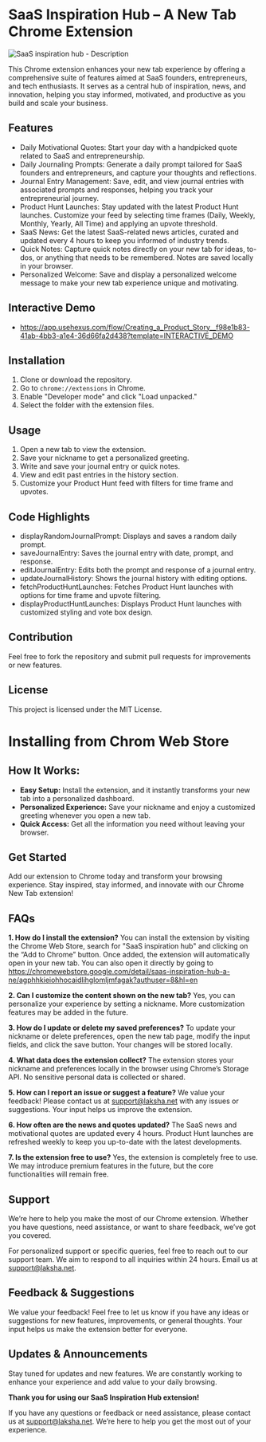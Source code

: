# SaaS Inspiration Hub – A New Tab Chrome Extension

![SaaS inspiration hub - Description](https://github.com/user-attachments/assets/a86f913b-2cbf-4157-8587-ad278ecb95eb)

This Chrome extension enhances your new tab experience by offering a comprehensive suite of features aimed at SaaS founders, entrepreneurs, and tech enthusiasts. It serves as a central hub of inspiration, news, and innovation, helping you stay informed, motivated, and productive as you build and scale your business.

## Features
- Daily Motivational Quotes: Start your day with a handpicked quote related to SaaS and entrepreneurship.
- Daily Journaling Prompts: Generate a daily prompt tailored for SaaS founders and entrepreneurs, and capture your thoughts and reflections.
- Journal Entry Management: Save, edit, and view journal entries with associated prompts and responses, helping you track your entrepreneurial journey.
- Product Hunt Launches: Stay updated with the latest Product Hunt launches. Customize your feed by selecting time frames (Daily, Weekly, Monthly, Yearly, All Time) and applying an upvote threshold.
- SaaS News: Get the latest SaaS-related news articles, curated and updated every 4 hours to keep you informed of industry trends.
- Quick Notes: Capture quick notes directly on your new tab for ideas, to-dos, or anything that needs to be remembered. Notes are saved locally in your browser.
- Personalized Welcome: Save and display a personalized welcome message to make your new tab experience unique and motivating.

## Interactive Demo
- https://app.usehexus.com/flow/Creating_a_Product_Story__f98e1b83-41ab-4bb3-a1e4-36d66fa2d438?template=INTERACTIVE_DEMO

## Installation
1. Clone or download the repository.
2. Go to `chrome://extensions` in Chrome.
3. Enable "Developer mode" and click "Load unpacked."
4. Select the folder with the extension files.

## Usage
1. Open a new tab to view the extension.
2. Save your nickname to get a personalized greeting.
3. Write and save your journal entry or quick notes.
4. View and edit past entries in the history section.
5. Customize your Product Hunt feed with filters for time frame and upvotes.

## Code Highlights
- displayRandomJournalPrompt: Displays and saves a random daily prompt.
- saveJournalEntry: Saves the journal entry with date, prompt, and response.
- editJournalEntry: Edits both the prompt and response of a journal entry.
- updateJournalHistory: Shows the journal history with editing options.
- fetchProductHuntLaunches: Fetches Product Hunt launches with options for time frame and upvote filtering.
- displayProductHuntLaunches: Displays Product Hunt launches with customized styling and vote box design.

## Contribution
Feel free to fork the repository and submit pull requests for improvements or new features.

## License
This project is licensed under the MIT License.

# Installing from Chrom Web Store

## How It Works:
- **Easy Setup:** Install the extension, and it instantly transforms your new tab into a personalized dashboard.
- **Personalized Experience:** Save your nickname and enjoy a customized greeting whenever you open a new tab.
- **Quick Access:** Get all the information you need without leaving your browser.

## Get Started
Add our extension to Chrome today and transform your browsing experience. Stay inspired, stay informed, and innovate with our Chrome New Tab extension!

## FAQs

**1. How do I install the extension?**
You can install the extension by visiting the Chrome Web Store, search for "SaaS inspiration hub" and clicking on the “Add to Chrome” button. Once added, the extension will automatically open in your new tab. You can also open it directly by going to https://chromewebstore.google.com/detail/saas-inspiration-hub-a-ne/agphhkieiohhocaidlihglomljmfagak?authuser=8&hl=en

**2. Can I customize the content shown on the new tab?**
Yes, you can personalize your experience by setting a nickname. More customization features may be added in the future.

**3. How do I update or delete my saved preferences?**
To update your nickname or delete preferences, open the new tab page, modify the input fields, and click the save button. Your changes will be stored locally.

**4. What data does the extension collect?**
The extension stores your nickname and preferences locally in the browser using Chrome’s Storage API. No sensitive personal data is collected or shared.

**5. How can I report an issue or suggest a feature?**
We value your feedback! Please contact us at [support@laksha.net](mailto:support@laksha.net) with any issues or suggestions. Your input helps us improve the extension.

**6. How often are the news and quotes updated?**
The SaaS news and motivational quotes are updated every 4 hours. Product Hunt launches are refreshed weekly to keep you up-to-date with the latest developments.

**7. Is the extension free to use?**
Yes, the extension is completely free to use. We may introduce premium features in the future, but the core functionalities will remain free.

## Support
We’re here to help you make the most of our Chrome extension. Whether you have questions, need assistance, or want to share feedback, we’ve got you covered.

For personalized support or specific queries, feel free to reach out to our support team. We aim to respond to all inquiries within 24 hours. Email us at [support@laksha.net](mailto:support@laksha.net).

## Feedback & Suggestions
We value your feedback! Feel free to let us know if you have any ideas or suggestions for new features, improvements, or general thoughts. Your input helps us make the extension better for everyone.

## Updates & Announcements
Stay tuned for updates and new features. We are constantly working to enhance your experience and add value to your daily browsing.

**Thank you for using our SaaS Inspiration Hub extension!**

If you have any questions or feedback or need assistance, please contact us at [support@laksha.net](mailto:support@laksha.net). We’re here to help you get the most out of your experience.
